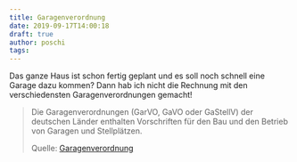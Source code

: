 ```yaml
---
title: Garagenverordnung
date: 2019-09-17T14:00:18
draft: true
author: poschi
tags: 
---
```


Das ganze Haus ist schon fertig geplant und es soll noch schnell eine Garage
dazu kommen? Dann hab ich nicht die Rechnung mit den verschiedensten
Garagenverordnungen gemacht!

> Die Garagenverordnungen (GarVO, GaVO oder GaStellV) der deutschen Länder
> enthalten Vorschriften für den Bau und den Betrieb von Garagen und
> Stellplätzen. 
>
> Quelle: [Garagenverordnung](https://de.wikipedia.org/wiki/Garagenverordnung)

